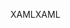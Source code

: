 <span data-ttu-id="21736-101">XAML</span><span class="sxs-lookup"><span data-stu-id="21736-101">XAML</span></span>